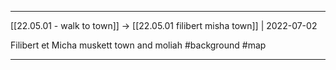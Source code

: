***

[[22.05.01 - walk to town]] -> [[22.05.01 filibert misha town]] | 2022-07-02

Filibert et Micha muskett town and moliah #background #map

***